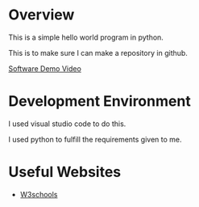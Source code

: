 # Overview

This is a simple hello world program in python.

This is to make sure I can make a repository in github.



[Software Demo Video](https://youtu.be/07G09d4YO4o)

# Development Environment

I used visual studio code to do this.

I used python to fulfill the requirements given to me.

# Useful Websites

* [W3schools](https://www.w3schools.com/#gsc.tab=0&gsc.q=copyright)